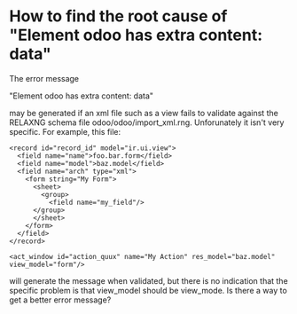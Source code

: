 
# How to find the root cause of "Element odoo has extra content: data"

The error message

"Element odoo has extra content: data"

may be generated if an xml file such as a view fails to validate against the RELAXNG schema file odoo/odoo/import_xml.rng. Unforunately it isn't very specific.  For example, this file:
<?xml version="1.0" encoding="utf-8"?>
<odoo>
  <data>

    <record id="record_id" model="ir.ui.view">
      <field name="name">foo.bar.form</field>
      <field name="model">baz.model</field>
      <field name="arch" type="xml">
        <form string="My Form">
          <sheet>
            <group>
              <field name="my_field"/>
          </group>
          </sheet>
        </form>
      </field>
    </record>

    <act_window id="action_quux" name="My Action" res_model="baz.model" view_model="form"/>

  </data>
</odoo>

will generate the message when validated, but there is no indication that the specific problem is that view_model should be view_mode. Is there a way to get a better error message?

        